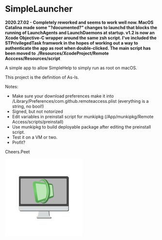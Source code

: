 # SimpleLauncher
**2020.27.02 - Completely reworked and seems to work well now. MacOS Catalina made some "?documented?" changes to launchd that blocks the running of LaunchAgents and LaunchDaemons at startup. v1.2 is now an Xcode Objective-C wrapper around the same zsh script. I've included the STPrivilegedTask framwork in the hopes of working out a way to authenticate the app as root when double-clicked.
The main script has been moved to ./Resources/XcodeProject/Remote Acccess/Resources/script**

A simple app to allow SimpleHelp to simply run as root on macOS.

This project is the definition of As-Is.

Notes:
* Make sure your download preferences make it into /Library/Preferences/com.github.remoteaccess.plist (everything is a string, no bool!)
* Signed, but not notorized
* Edit variables in preinstall script for munkipkg (/App/munkipkg/Remote Access/scripts/preinstall)
* Use munkipkg to build deployable package after editing the preinstall script.
* Test it on a VM or two.
* Profit?

Cheers.Peet

![SimpleLauncher Logo](https://raw.githubusercontent.com/peetinc/SimpleLauncher/master/Code/Icons/icon.png)
